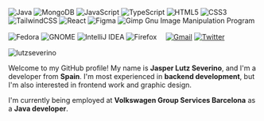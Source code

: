 <p>
  <img alt="Java" src="https://img.shields.io/badge/java-%23ED8B00.svg?style=flat&logo=oracle&logoColor=white" >
  <img alt="MongoDB" src="https://img.shields.io/badge/MongoDB-%234ea94b.svg?style=flate&logo=mongodb&logoColor=white" >
  <img alt="JavaScript" src="https://img.shields.io/badge/javascript-%23323330.svg?style=flat&logo=javascript&logoColor=%23F7DF1" >
  <img alt="TypeScript" src="https://img.shields.io/badge/typescript-%23007ACC.svg?style=flat&logo=typescript&logoColor=white" >
  <img alt="HTML5" src="https://img.shields.io/badge/html5-%23E34F26.svg?style=flat&logo=html5&logoColor=white" >
  <img alt="CSS3" src="https://img.shields.io/badge/css3-%231572B6.svg?style=flat&logo=css3&logoColor=white" >
  <img alt="TailwindCSS" src="https://img.shields.io/badge/tailwindcss-%2338B2AC.svg?style=flat&logo=tailwind-css&logoColor=white" >
  <img alt="React" src="https://img.shields.io/badge/react-%2320232a.svg?style=flat&logo=react&logoColor=%2361DAFB" >
  <img alt="Figma" src="https://img.shields.io/badge/figma-%23F24E1E.svg?style=flat&logo=figma&logoColor=white" >
  <img alt="Gimp Gnu Image Manipulation Program" src="https://img.shields.io/badge/Gimp-657D8B?style=flat&logo=gimp&logoColor=FFFFFF" >
</p>
<p>
  <img alt="Fedora" src="https://img.shields.io/badge/Fedora-294172?style=flat&logo=fedora&logoColor=white" >
  <img alt="GNOME" src="https://img.shields.io/badge/GNOME-4A86CF?style=flat&logo=GNOME&logoColor=white" >
  <img alt="IntelliJ IDEA" src="https://img.shields.io/badge/IntelliJIDEA-000000.svg?style=flat&logo=intellij-idea&logoColor=white" >
  <img alt="Firefox" src="https://img.shields.io/badge/Firefox-FF7139?style=flat&logo=Firefox-Browser&logoColor=white" >　
  <a href="mailto:jasperlutzseverino@gmail.com"><img alt="Gmail" src="https://img.shields.io/badge/jasperlutzseverino-D14836?style=flat&logo=gmail&logoColor=white"></a>
  <a href="https://twitter.com/LutzSeverino"><img alt="Twitter" src="https://img.shields.io/badge/LutzSeverino-%231DA1F2.svg?style=flat&logo=Twitter&logoColor=white"></a>
</p>

![lutzseverino](https://user-images.githubusercontent.com/28309837/236696167-c77140ab-5900-4e49-b1ec-152c8092cd75.png)

Welcome to my GitHub profile! My name is **Jasper Lutz Severino**, and I'm a developer from **Spain**. I'm most experienced in **backend development**, but I'm also interested in frontend work and graphic design. 

I'm currently being employed at **Volkswagen Group Services Barcelona** as a **Java developer**.

<!--
**Frequential/frequential** is a ✨ _special_ ✨ repository because its `README.md` (this file) appears on your GitHub profile.

Here are some ideas to get you started:

- 🔭 I’m currently working on ...
- 🌱 I’m currently learning ...
- 👯 I’m looking to collaborate on ...
- 🤔 I’m looking for help with ...
- 💬 Ask me about ...
- 📫 How to reach me: ... 
- ⚡ Fun fact: ...
-->
